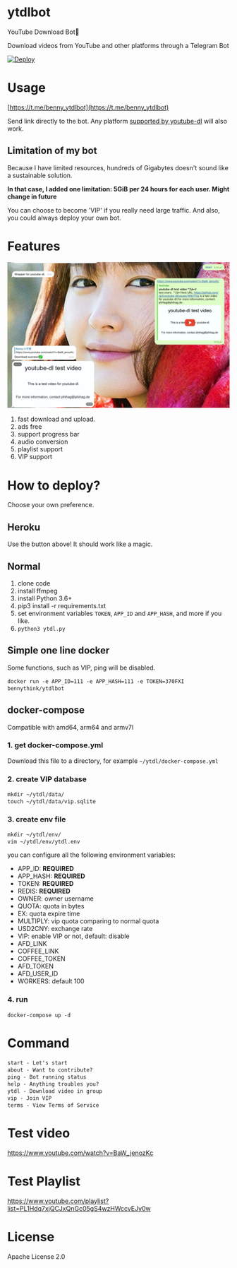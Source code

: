 # ytdlbot

YouTube Download Bot🚀

Download videos from YouTube and other platforms through a Telegram Bot

[![Deploy](https://www.herokucdn.com/deploy/button.svg)](https://heroku.com/deploy)

# Usage

[https://t.me/benny_ytdlbot](https://t.me/benny_ytdlbot)

Send link directly to the bot. Any
platform [supported by youtube-dl](https://ytdl-org.github.io/youtube-dl/supportedsites.html) will also work.

## Limitation of my bot

Because I have limited resources, hundreds of Gigabytes doesn't sound like a sustainable solution.

**In that case, I added one limitation: 5GiB per 24 hours for each user. Might change in future**

You can choose to become 'VIP' if you really need large traffic. And also, you could always deploy your own bot.

# Features

![](assets/1.jpeg)

1. fast download and upload.
2. ads free
3. support progress bar
4. audio conversion
5. playlist support
6. VIP support

# How to deploy?

Choose your own preference.

## Heroku

Use the button above! It should work like a magic.

## Normal

1. clone code
2. install ffmpeg
3. install Python 3.6+
4. pip3 install -r requirements.txt
5. set environment variables `TOKEN`, `APP_ID` and `APP_HASH`, and more if you like.
6. `python3 ytdl.py`

## Simple one line docker

Some functions, such as VIP, ping will be disabled.

```shell
docker run -e APP_ID=111 -e APP_HASH=111 -e TOKEN=370FXI bennythink/ytdlbot
```

## docker-compose

Compatible with amd64, arm64 and armv7l

### 1. get docker-compose.yml

Download this file to a directory, for example `~/ytdl/docker-compose.yml`

### 2. create VIP database

```shell
mkdir ~/ytdl/data/
touch ~/ytdl/data/vip.sqlite
```

### 3. create env file

```shell
mkdir ~/ytdl/env/
vim ~/ytdl/env/ytdl.env
```

you can configure all the following environment variables:

* APP_ID: **REQUIRED**
* APP_HASH: **REQUIRED**
* TOKEN: **REQUIRED**
* REDIS: **REQUIRED**
* OWNER: owner username
* QUOTA: quota in bytes
* EX: quota expire time
* MULTIPLY: vip quota comparing to normal quota
* USD2CNY: exchange rate
* VIP: enable VIP or not, default: disable
* AFD_LINK
* COFFEE_LINK
* COFFEE_TOKEN
* AFD_TOKEN
* AFD_USER_ID
* WORKERS: default 100

### 4. run

```
docker-compose up -d
```

# Command

```
start - Let's start
about - Want to contribute?
ping - Bot running status
help - Anything troubles you?
ytdl - Download video in group
vip - Join VIP
terms - View Terms of Service
```

# Test video

https://www.youtube.com/watch?v=BaW_jenozKc

# Test Playlist

https://www.youtube.com/playlist?list=PL1Hdq7xjQCJxQnGc05gS4wzHWccvEJy0w

# License

Apache License 2.0
